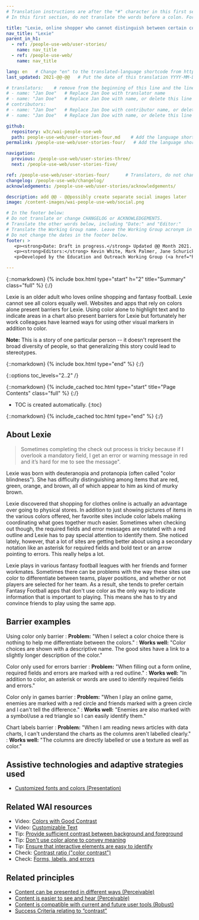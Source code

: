 ```yaml
---
# Translation instructions are after the "#" character in this first section. They are comments that do not show up in the web page. You do not need to translate the instructions after #.
# In this first section, do not translate the words before a colon. For example, do not translate "title:". Do translate the text after "title:".

title: "Lexie, online shopper who cannot distinguish between certain colors (color blindness)"
nav_title: "Lexie"
parent_in_h1:
  - ref: /people-use-web/user-stories/
    name: nav_title
  - ref: /people-use-web/
    name: nav_title

lang: en   # Change "en" to the translated-language shortcode from https://www.iana.org/assignments/language-subtag-registry/language-subtag-registry
last_updated: 2021-@@-@@   # Put the date of this translation YYYY-MM-DD (with month in the middle)

# translators:    # remove from the beginning of this line and the lines below: "# " (the hash sign and the space)
# - name: "Jan Doe"   # Replace Jan Doe with translator name
# - name: "Jan Doe"   # Replace Jan Doe with name, or delete this line if not multiple translators
# contributors:
# - name: "Jan Doe"   # Replace Jan Doe with contributor name, or delete this line if none
# - name: "Jan Doe"   # Replace Jan Doe with name, or delete this line if not multiple contributors

github:
  repository: w3c/wai-people-use-web
  path: people-use-web/user-stories-four.md    # Add the language shortcode to the middle of the filename, for example: people-use-web/user-stories-four.fr.md
permalink: /people-use-web/user-stories-four/   # Add the language shortcode to the end, with no slash at end, for example: /people-use-web/user-stories-four/fr

navigation:
  previous: /people-use-web/user-stories-three/
  next: /people-use-web/user-stories-five/

ref: /people-use-web/user-stories-four/      # Translators, do not change this
changelog: /people-use-web/changelog/
acknowledgements: /people-use-web/user-stories/acknowledgements/

description: add @@ - @@possibly create separate social images later
image: /content-images/wai-people-use-web/social.png

# In the footer below:
# Do not translate or change CHANGELOG or ACKNOWLEDGEMENTS.
# Translate the other words below, including "Date:" and "Editor:"
# Translate the Working Group name. Leave the Working Group acronym in English.
# Do not change the dates in the footer below.
footer: >
   <p><strong>Date: Draft in progress.</strong> Updated @@ Month 2021. First published Month 20@@. CHANGELOG.</p>
   <p><strong>Editors:</strong> Kevin White, Mark Palmer, Jane Schurick, and <a href="https://www.w3.org/People/shadi/">Shadi Abou_Zahra</a>.  <strong>Contributors:</strong> @@name, @@name, and <a href="https://www.w3.org/groups/wg/eowg/participants">participants of EOWG</a>. ACKNOWLEDGEMENTS lists past editors and additional contributors.</p>
   <p>Developed by the Education and Outreach Working Group (<a href="http://www.w3.org/WAI/EO/">EOWG</a>). Previously developed with the <a href="https://www.w3.org/WAI/EO/2008/wai-age-tf">WAI-AGE Task Force</a>, with support of the <a href="https://www.w3.org/WAI/WAI-AGE/">WAI-AGE Project</a>.</p>

---
```


{::nomarkdown}
{% include box.html type="start" h="2" title="Summary" class="full" %}
{:/}

Lexie is an older adult who loves online shopping and fantasy football. Lexie cannot see all colors equally well. Websites and apps that rely on colors alone present barriers for Lexie. Using color alone to highlight text and to indicate areas in a chart also present barriers for Lexie but fortunately her work colleagues have learned ways for using other visual markers in addition to color.

**Note:** This is a story of one particular person -- it doesn't represent the broad diversity of people, so that generalizing this story could lead to stereotypes.

{::nomarkdown}
{% include box.html type="end" %}
{:/}


{::options toc_levels="2..2" /}

{::nomarkdown}
{% include_cached toc.html type="start" title="Page Contents" class="full" %}
{:/}

-   TOC is created automatically.
{:toc}

{::nomarkdown}
{% include_cached toc.html type="end" %}
{:/}

## About Lexie

> Sometimes completing the check out process is tricky because if I overlook a mandatory field, I get an error or warning message in red and it’s hard for me to see the message".

Lexie was born with deuteranopia and protanopia (often called "color blindness"). She has difficulty distinguishing among items that are red, green, orange, and brown, all of which appear to him as kind of murky brown.

Lexie discovered that shopping for clothes online is actually an advantage over going to physical stores. In addition to just showing pictures of items in the various colors offered, her favorite sites include color labels making coordinating what goes together much easier. Sometimes when checking out though, the required fields and error messages are notated with a red outline and Lexie has to pay special attention to identify them. She noticed lately, however, that a lot of sites are getting better about using a secondary notation like an asterisk for required fields and bold text or an arrow pointing to errors. This really helps a lot.

Lexie plays in various fantasy football leagues with her friends and former workmates. Sometimes there can be problems with the way these sites use color to differentiate between teams, player positions, and whether or not players are selected for her team. As a result, she tends to prefer certain Fantasy Football apps that don't use color as the only way to indicate information that is important to playing. This means she has to try and convince friends to play using the same app.

## Barrier examples

Using color only barrier
: **Problem:** "When I select a color choice there is nothing to help me differentiate between the colors."
: **Works well:** "Color choices are shown with a descriptive name. The good sites have a link to a slightly longer description of the color."

Color only used for errors barrier
: **Problem:** "When filling out a form online, required fields and errors are marked with a red outline." 
: **Works well:** "In addition to color, an asterisk or words are used to identify required fields and errors."

Color only in games barrier
: **Problem:** "When I play an online game, enemies are marked with a red circle and friends marked with a green circle and I can't tell the difference."
: **Works well:** "Enemies are also marked with a symbol/use a red triangle so I can easily identify them."

Chart labels barrier
: **Problem:** "When I am reading news articles with data charts, I can't understand the charts as the columns aren't labelled clearly."
: **Works well:** "The columns are directly labelled or use a texture as well as color."

## Assistive technologies and adaptive strategies used

* [Customized fonts and colors (Presentation)](/people-use-web/tools-techniques-presentation/#style)

## Related WAI resources

* Video: [Colors with Good Contrast](https://www.w3.org/WAI/perspective-videos/contrast/)
* Video: [Customizable Text](https://www.w3.org/WAI/perspective-videos/customizable/)
* Tip: [Provide sufficient contrast between background and foreground](https://www.w3.org/WAI/tips/designing/#provide-sufficient-contrast-between-foreground-and-background)
* Tip: [Don't use color alone to convey meaning](https://www.w3.org/WAI/tips/designing/#dont-use-color-alone-to-convey-information)
* Tip: [Ensure that interactive elements are easy to identify](https://www.w3.org/WAI/tips/designing/#ensure-that-interactive-elements-are-easy-to-identify)
* Check: [Contrast ratio ("color contrast")](https://www.w3.org/WAI/test-evaluate/preliminary/#contrast)
* Check: [Forms, labels, and errors](https://www.w3.org/WAI/test-evaluate/preliminary/#forms)


## Related principles

* [Content can be presented in different ways (Perceivable)](https://www.w3.org/WAI/fundamentals/accessibility-principles/#adaptable)
* [Content is easier to see and hear (Perceivable)](https://www.w3.org/WAI/fundamentals/accessibility-principles/#distinguishable)
* [Content is compatible with current and future user tools (Robust)](https://www.w3.org/WAI/fundamentals/accessibility-principles/#compatible)
* [Success Criteria relating to “contrast”](https://www.w3.org/WAI/WCAG21/quickref/?tags=contrast)
